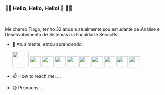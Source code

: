 ### 🏳️‍🌈 Hello, Hello, Hello! 👋 🏳️‍🌈
<br>

Me chamo Tiago, tenho 32 anos e atualmente sou estudante de Análise e Desenvolvimento de Sistemas na Faculdade SenacRs.
  


- 🌱 Atualmente, estou aprendendo: <br>

  <img src="https://cdn.jsdelivr.net/gh/devicons/devicon/icons/python/python-original-wordmark.svg" width="50" height="50"/>
  <img src="https://cdn.jsdelivr.net/gh/devicons/devicon/icons/javascript/javascript-original.svg" width="35" height="35"/>
  <img src="https://cdn.jsdelivr.net/gh/devicons/devicon/icons/css3/css3-original-wordmark.svg" width="35" height="35"/>
  <img src="https://cdn.jsdelivr.net/gh/devicons/devicon/icons/html5/html5-original-wordmark.svg" width="35" height="35"/>
  <img src="https://cdn.jsdelivr.net/gh/devicons/devicon/icons/git/git-original-wordmark.svg" width="35" height="35"/>
  <img src="https://cdn.jsdelivr.net/gh/devicons/devicon/icons/linux/linux-original.svg" width="35" height="35"/>        
  <img src="https://cdn.jsdelivr.net/gh/devicons/devicon/icons/mysql/mysql-original-wordmark.svg" width="35" height="35"/>        
  <img src="https://cdn.jsdelivr.net/gh/devicons/devicon/icons/nodejs/nodejs-original-wordmark.svg" width="35" height="35"/>       
  <img src="https://cdn.jsdelivr.net/gh/devicons/devicon/icons/php/php-original.svg" width="35" height="35"/>        
  <img src="https://cdn.jsdelivr.net/gh/devicons/devicon/icons/microsoftsqlserver/microsoftsqlserver-plain-wordmark.svg" width="35" height="35"/>
          
          
          
                  
          

- 📫 How to reach me: ...
- 😄 Pronouns: ...


